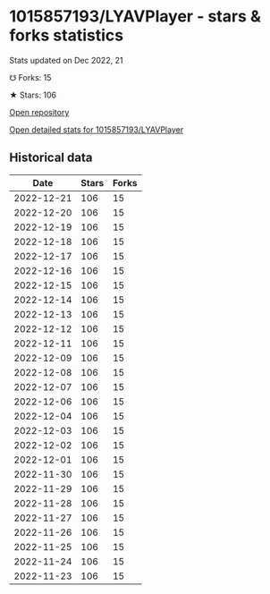 # 1015857193/LYAVPlayer - stars & forks statistics

Stats updated on Dec 2022, 21

☋ Forks: 15

★ Stars: 106

[Open repository](https://github.com/1015857193/LYAVPlayer)

[Open detailed stats for 1015857193/LYAVPlayer](https://reviewgithub.com/rep/1015857193/LYAVPlayer)

## Historical data
| Date | Stars | Forks |
|------|-------|-------|
| 2022-12-21 | 106 | 15 | 
| 2022-12-20 | 106 | 15 | 
| 2022-12-19 | 106 | 15 | 
| 2022-12-18 | 106 | 15 | 
| 2022-12-17 | 106 | 15 | 
| 2022-12-16 | 106 | 15 | 
| 2022-12-15 | 106 | 15 | 
| 2022-12-14 | 106 | 15 | 
| 2022-12-13 | 106 | 15 | 
| 2022-12-12 | 106 | 15 | 
| 2022-12-11 | 106 | 15 | 
| 2022-12-09 | 106 | 15 | 
| 2022-12-08 | 106 | 15 | 
| 2022-12-07 | 106 | 15 | 
| 2022-12-06 | 106 | 15 | 
| 2022-12-04 | 106 | 15 | 
| 2022-12-03 | 106 | 15 | 
| 2022-12-02 | 106 | 15 | 
| 2022-12-01 | 106 | 15 | 
| 2022-11-30 | 106 | 15 | 
| 2022-11-29 | 106 | 15 | 
| 2022-11-28 | 106 | 15 | 
| 2022-11-27 | 106 | 15 | 
| 2022-11-26 | 106 | 15 | 
| 2022-11-25 | 106 | 15 | 
| 2022-11-24 | 106 | 15 | 
| 2022-11-23 | 106 | 15 | 

